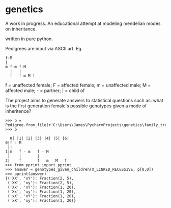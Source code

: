 # genetics

A work in progress. An educational attempt at modeling mendelian modes on inheritance.

written in pure python.

Pedigrees are input via ASCII art. Eg.
```
f-M
|
m f-m f-M
  |   |
  f   f m M f
```
f = unaffected female;
F = affected female;
m = unaffected male;
M = affected male;
\- = partner;
| = child of

The project aims to generate answers to statistical questions such as:
  what is the first generation female's possible genotypes given a mode of inheritence?
  
```
>>> p = Pedigree.from_file(r'C:\Users\James\PycharmProjects\genetics\family_tree.txt')
>>> p
                            
  0| |1| |2| |3| |4| |5| |6|
0|f - M                    
 ||                        
1|m   f - m   f - M        
 |    |       |            
2|    f       f   m   M   f
>>> from pprint import pprint
>>> answer = genotypes_given_children(X_LINKED_RECESSIVE, p[0,0])
>>> pprint(answer)
{('XX', 'xY'): Fraction(2, 5),
 ('XX', 'xy'): Fraction(2, 5),
 ('Xx', 'xY'): Fraction(1, 20),
 ('Xx', 'xy'): Fraction(1, 20),
 ('xX', 'xY'): Fraction(1, 20),
 ('xX', 'xy'): Fraction(1, 20)}
 ```
  
